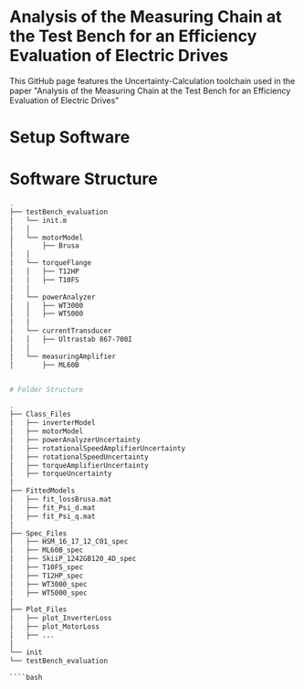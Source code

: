 # Analysis of the Measuring Chain at the Test Bench for an Efficiency Evaluation of Electric Drives

This GitHub page features the Uncertainty-Calculation toolchain used in the paper "Analysis of the Measuring Chain at the Test Bench for an Efficiency Evaluation of Electric Drives"


# Setup Software


# Software Structure

````bash
.
├── testBench_evaluation
│   └── init.m
│   │
│   └── motorModel
│       ├── Brusa
│   │
│   └── torqueFlange
│   │   ├── T12HP
│   │   ├── T10FS
│   │    
│   └── powerAnalyzer
│   │   ├── WT3000
│   │   ├── WT5000
│   │    
│   └── currentTransducer
│   │   ├── Ultrastab 867-700I
│   │
│   └── measuringAmplifier
│       ├── ML60B


# Folder Structure

.
├── Class_Files
│   ├── inverterModel
│   ├── motorModel
│   ├── powerAnalyzerUncertainty
│   ├── rotationalSpeedAmplifierUncertainty
│   ├── rotationalSpeedUncertainty
│   ├── torqueAmplifierUncertainty
│   ├── torqueUncertainty
│
├── FittedModels
│   ├── fit_lossBrusa.mat
│   ├── fit_Psi_d.mat
│   ├── fit_Psi_q.mat 
│   
├── Spec_Files
│   ├── HSM_16_17_12_C01_spec
│   ├── ML60B_spec
│   ├── SkiiP_1242GB120_4D_spec
│   ├── T10FS_spec
│   ├── T12HP_spec
│   ├── WT3000_spec
│   ├── WT5000_spec
│
├── Plot_Files
│   ├── plot_InverterLoss
│   ├── plot_MotorLoss
│   ├── ...
│
└── init
└── testBench_evaluation

````bash
